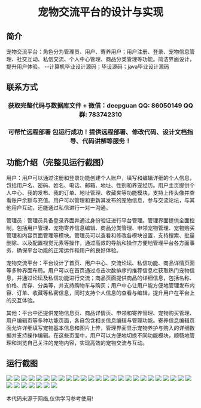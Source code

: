 <p><h1 align="center">宠物交流平台的设计与实现</h1></p>

## 简介
宠物交流平台：角色分为管理员、用户、寄养用户；用户注册、登录、宠物信息管理、社交互动、私信交流、个人中心管理、商品分类管理等功能。简洁界面设计，提升用户体验。    --计算机毕业设计源码；毕设源码；java毕业设计源码


## 联系方式
<p><h3 align="center">获取完整代码与数据库文件 + 微信：deepguan QQ: 86050149 QQ群: 783742310</h3></p>
<p><h3 align="center">可帮忙远程部署 包运行成功！提供远程部署、修改代码、设计文档指导、代码讲解等服务！</h3></p>

## 功能介绍（完整见运行截图）
用户：用户可以通过注册和登录功能创建个人账户，填写和编辑详细的个人信息，包括用户名、密码、姓名、电话、邮箱、地址、性别和养宠经历。用户主页提供个人中心、我的发布、我的订单、地址管理、收藏夹等功能模块，支持上传头像并查看账户余额与充值。用户可以管理和更新其发布的宠物信息，参与交流论坛，与其他用户互动，还能通过私信进行一对一沟通。

管理员：管理员具备登录界面并通过身份验证进行平台管理。管理界面提供全面控制，包括用户管理、宠物寄养信息编辑、商品分类管理、申领宠物管理、宠物购买管理和内容页面管理等模块。管理员可以查看和修改各模块设置，支持搜索、批量删除、以及配置视觉元素等操作，通过高效的导航和操作方便地管理平台各方面事务，确保平台功能的正常运作和用户的良好体验。

宠物交流平台：平台设计了首页、用户中心、交流论坛、私信功能、商品详情页面等多种界面布局。用户可以在首页通过点击次数排序的推荐信息栏获取热门宠物信息，并通过论坛及私信功能进行交流；商品页面提供商品的详细信息，包括名称、价格、库存、分类等，并支持购物车与购买；用户中心让用户能方便地管理发布内容、订单、收藏等私密信息，同时支持个人信息的查看与编辑，提升用户在平台上的交互体验。

其他：平台中还提供宠物信息页、商品详情页、申领和寄养管理、宠物购买管理、用户编辑页等多种功能页面，各自包含相关信息编辑与管理功能。寄养信息编辑页面允许详细填写宠物基本信息和图片上传，管理界面显示宠物养护与购入的详细数据并支持操作编辑。在这些页面中，用户可以方便地切换不同功能模块，顺畅地管理和浏览自己关注的宠物内容，实现高效的宠物交流与互动。


## 运行截图
![](img/001.jpg)
![](img/002.jpg)
![](img/003.jpg)
![](img/004.jpg)
![](img/005.jpg)
![](img/006.jpg)
![](img/007.jpg)
![](img/008.jpg)
![](img/009.jpg)
![](img/010.jpg)
![](img/011.jpg)
![](img/012.jpg)
![](img/013.jpg)
![](img/014.jpg)
![](img/015.jpg)
![](img/016.jpg)
![](img/017.jpg)
![](img/018.jpg)
![](img/019.jpg)
![](img/020.jpg)
![](img/021.jpg)
![](img/022.jpg)
![](img/023.jpg)
![](img/024.jpg)
![](img/025.jpg)
![](img/026.jpg)
![](img/027.jpg)
![](img/028.jpg)
![](img/029.jpg)
![](img/030.jpg)
![](img/031.jpg)
![](img/032.jpg)

<p>本代码来源于网络,仅供学习参考使用!</p>
